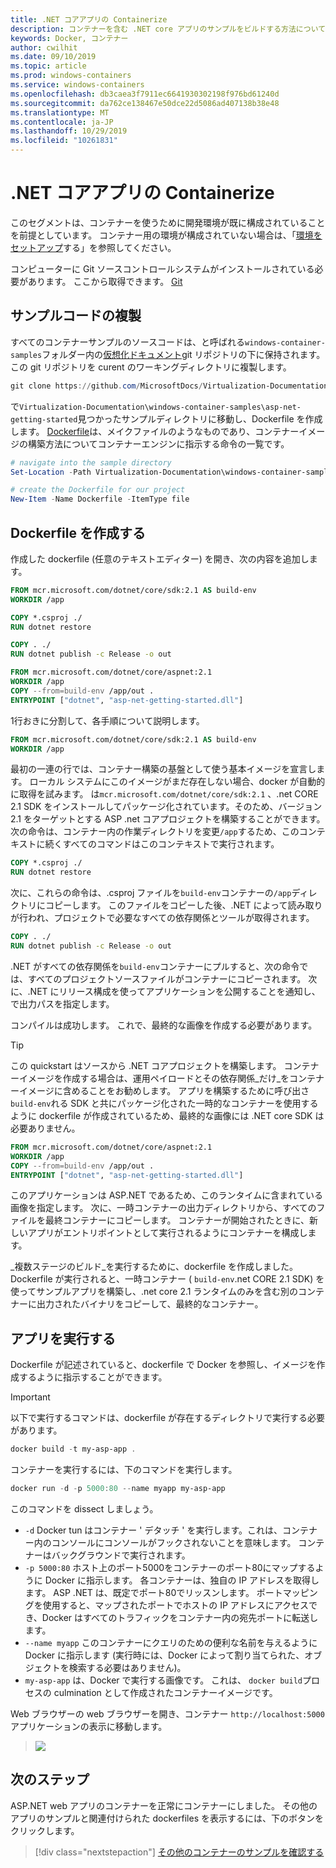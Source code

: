 ```yaml
---
title: .NET コアアプリの Containerize
description: コンテナーを含む .NET core アプリのサンプルをビルドする方法について学習する
keywords: Docker, コンテナー
author: cwilhit
ms.date: 09/10/2019
ms.topic: article
ms.prod: windows-containers
ms.service: windows-containers
ms.openlocfilehash: db3caea3f7911ec6641930302198f976bd61240d
ms.sourcegitcommit: da762ce138467e50dce22d5086ad407138b38e48
ms.translationtype: MT
ms.contentlocale: ja-JP
ms.lasthandoff: 10/29/2019
ms.locfileid: "10261831"
---
```

# <a name="containerize-a-net-core-app"></a>.NET コアアプリの Containerize

このセグメントは、コンテナーを使うために開発環境が既に構成されていることを前提としています。 コンテナー用の環境が構成されていない場合は、「[環境をセットアップ](./set-up-environment.md)する」を参照してください。

コンピューターに Git ソースコントロールシステムがインストールされている必要があります。 ここから取得できます。 [Git](https://git-scm.com/download)

## <a name="clone-the-sample-code"></a>サンプルコードの複製

すべてのコンテナーサンプルのソースコードは、と呼ばれる`windows-container-samples`フォルダー内の[仮想化ドキュメント](https://github.com/MicrosoftDocs/Virtualization-Documentation)git リポジトリの下に保持されます。 この git リポジトリを curent のワーキングディレクトリに複製します。

```Powershell
git clone https://github.com/MicrosoftDocs/Virtualization-Documentation.git
```

で`Virtualization-Documentation\windows-container-samples\asp-net-getting-started`見つかったサンプルディレクトリに移動し、Dockerfile を作成します。 [Dockerfile](https://docs.docker.com/engine/reference/builder/)は、メイクファイルのようなものであり、コンテナーイメージの構築方法についてコンテナーエンジンに指示する命令の一覧です。

```Powershell
# navigate into the sample directory
Set-Location -Path Virtualization-Documentation\windows-container-samples\asp-net-getting-started

# create the Dockerfile for our project
New-Item -Name Dockerfile -ItemType file
```

## <a name="write-the-dockerfile"></a>Dockerfile を作成する

作成した dockerfile (任意のテキストエディター) を開き、次の内容を追加します。

```Dockerfile
FROM mcr.microsoft.com/dotnet/core/sdk:2.1 AS build-env
WORKDIR /app

COPY *.csproj ./
RUN dotnet restore

COPY . ./
RUN dotnet publish -c Release -o out

FROM mcr.microsoft.com/dotnet/core/aspnet:2.1
WORKDIR /app
COPY --from=build-env /app/out .
ENTRYPOINT ["dotnet", "asp-net-getting-started.dll"]
```

1行おきに分割して、各手順について説明します。

```Dockerfile
FROM mcr.microsoft.com/dotnet/core/sdk:2.1 AS build-env
WORKDIR /app
```

最初の一連の行では、コンテナー構築の基盤として使う基本イメージを宣言します。 ローカル システムにこのイメージがまだ存在しない場合、docker が自動的に取得を試みます。 は`mcr.microsoft.com/dotnet/core/sdk:2.1` 、.net CORE 2.1 SDK をインストールしてパッケージ化されています。そのため、バージョン2.1 をターゲットとする ASP .net コアプロジェクトを構築することができます。 次の命令は、コンテナー内の作業ディレクトリを変更`/app`するため、このコンテキストに続くすべてのコマンドはこのコンテキストで実行されます。

```Dockerfile
COPY *.csproj ./
RUN dotnet restore
```

次に、これらの命令は、.csproj ファイルを`build-env`コンテナーの`/app`ディレクトリにコピーします。 このファイルをコピーした後、.NET によって読み取りが行われ、プロジェクトで必要なすべての依存関係とツールが取得されます。

```Dockerfile
COPY . ./
RUN dotnet publish -c Release -o out
```

.NET がすべての依存関係を`build-env`コンテナーにプルすると、次の命令では、すべてのプロジェクトソースファイルがコンテナーにコピーされます。 次に、.NET にリリース構成を使ってアプリケーションを公開することを通知し、で出力パスを指定します。

コンパイルは成功します。 これで、最終的な画像を作成する必要があります。 

> [!TIP]
> この quickstart はソースから .NET コアプロジェクトを構築します。 コンテナーイメージを作成する場合は、運用ペイロードとその依存関係_だけ_をコンテナーイメージに含めることをお勧めします。 アプリを構築するために呼び出さ`build-env`れる SDK と共にパッケージ化された一時的なコンテナーを使用するように dockerfile が作成されているため、最終的な画像には .NET core SDK は必要ありません。

```Dockerfile
FROM mcr.microsoft.com/dotnet/core/aspnet:2.1
WORKDIR /app
COPY --from=build-env /app/out .
ENTRYPOINT ["dotnet", "asp-net-getting-started.dll"]
```

このアプリケーションは ASP.NET であるため、このランタイムに含まれている画像を指定します。 次に、一時コンテナーの出力ディレクトリから、すべてのファイルを最終コンテナーにコピーします。 コンテナーが開始されたときに、新しいアプリがエントリポイントとして実行されるようにコンテナーを構成します。

_複数ステージのビルド_を実行するために、dockerfile を作成しました。 Dockerfile が実行されると、一時コンテナー ( `build-env`.net CORE 2.1 SDK) を使ってサンプルアプリを構築し、.net core 2.1 ランタイムのみを含む別のコンテナーに出力されたバイナリをコピーして、最終的なコンテナー。

## <a name="run-the-app"></a>アプリを実行する

Dockerfile が記述されていると、dockerfile で Docker を参照し、イメージを作成するように指示することができます。 

>[!IMPORTANT]
>以下で実行するコマンドは、dockerfile が存在するディレクトリで実行する必要があります。

```Powershell
docker build -t my-asp-app .
```

コンテナーを実行するには、下のコマンドを実行します。

```Powershell
docker run -d -p 5000:80 --name myapp my-asp-app
```

このコマンドを dissect しましょう。

* `-d` Docker tun はコンテナー ' デタッチ ' を実行します。これは、コンテナー内のコンソールにコンソールがフックされないことを意味します。 コンテナーはバックグラウンドで実行されます。 
* `-p 5000:80` ホスト上のポート5000をコンテナーのポート80にマップするように Docker に指示します。 各コンテナーは、独自の IP アドレスを取得します。 ASP .NET は、既定でポート80でリッスンします。 ポートマッピングを使用すると、マップされたポートでホストの IP アドレスにアクセスでき、Docker はすべてのトラフィックをコンテナー内の宛先ポートに転送します。
* `--name myapp` このコンテナーにクエリのための便利な名前を与えるように Docker に指示します (実行時には、Docker によって割り当てられた、オブジェクトを検索する必要はありません)。
* `my-asp-app` は、Docker で実行する画像です。 これは、 `docker build`プロセスの culmination として作成されたコンテナーイメージです。

Web ブラウザーの web ブラウザーを開き、コンテナー `http://localhost:5000`アプリケーションの表示に移動します。

>![](media/SampleAppScreenshot.png)

## <a name="next-steps"></a>次のステップ

ASP.NET web アプリのコンテナーを正常にコンテナーにしました。 その他のアプリのサンプルと関連付けられた dockerfiles を表示するには、下のボタンをクリックします。

> [!div class="nextstepaction"]
> [その他のコンテナーのサンプルを確認する](../samples.md)
